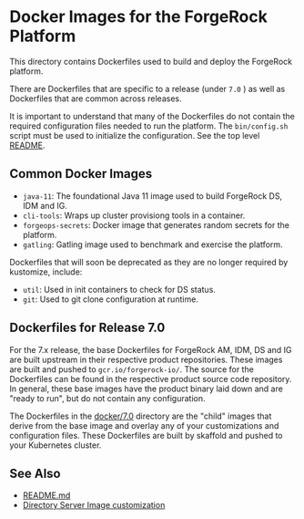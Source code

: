 # Docker Images for the ForgeRock Platform

This directory contains Dockerfiles used to build and deploy the ForgeRock platform.

There are Dockerfiles that are specific to a release (under `7.0` )
as well as Dockerfiles that are common across releases.

It is important to understand that many of the Dockerfiles do not contain the required configuration files needed to run the platform. The `bin/config.sh` script must be used to initialize the configuration. See the top level [README](../README.md).

## Common Docker Images

* `java-11`: The foundational Java 11 image used to build ForgeRock DS, IDM and IG.
* `cli-tools`: Wraps up cluster provisiong tools in a container.
* `forgeops-secrets`: Docker image that generates random secrets for the platform.
* `gatling`: Gatling image used to benchmark and exercise the platform.


Dockerfiles that will soon be deprecated as they are no longer required by kustomize, include:

* `util`:  Used in init containers to check for DS status.
* `git`: Used to git clone configuration at runtime.

## Dockerfiles for Release 7.0

For the 7.x release, the base Dockerfiles for ForgeRock AM, IDM, DS and IG are built upstream in their respective product repositories. These images are built
and pushed  to `gcr.io/forgerock-io/`.  The source for the Dockerfiles can be
found in the respective product source code repository. In general, these base images have
the product binary laid down and are "ready to run", but do not contain any configuration.

The Dockerfiles in the [docker/7.0](7.0/) directory are the "child" images that derive from the base
image and overlay any of your customizations and configuration files. These Dockerfiles
are built by skaffold and pushed to your Kubernetes cluster.

## See Also

* [README.md](../README.md)
* [Directory Server Image customization](7.0/ds/README-DS.md)